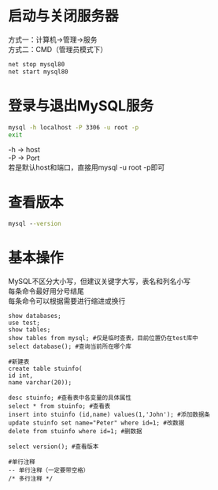 # 启动与关闭服务器
方式一：计算机->管理->服务 <br/>
方式二：CMD（管理员模式下）
```cmd
net stop mysql80
net start mysql80
```
# 登录与退出MySQL服务
```cmd
mysql -h localhost -P 3306 -u root -p
exit
```
-h -> host <br/>
-P -> Port <br/>
若是默认host和端口，直接用mysql -u root -p即可

# 查看版本
```cmd
mysql --version
```
# 基本操作
MySQL不区分大小写，但建议关键字大写，表名和列名小写 <br/>
每条命令最好用分号结尾 <br/>
每条命令可以根据需要进行缩进或换行 <br/>
```
show databases;
use test;
show tables;  
show tables from mysql; #仅是临时查表，目前位置仍在test库中
select database(); #查询当前所在哪个库

#新建表
create table stuinfo( 
id int,
name varchar(20));

desc stuinfo; #查看表中各变量的具体属性
select * from stuinfo; #查看表
insert into stuinfo (id,name) values(1,'John'); #添加数据条
update stuinfo set name="Peter" where id=1; #改数据
delete from stuinfo where id=1; #删数据

select version(); #查看版本

#单行注释
-- 单行注释（一定要带空格）
/* 多行注释 */
```
